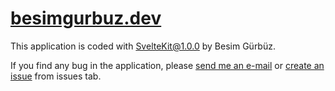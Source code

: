 # <a href="https://besimgurbuz.dev" target="_blank">besimgurbuz.dev</a>

This application is coded with <a href="https://kit.svelte.dev" target="_blank">SvelteKit@1.0.0</a> by Besim Gürbüz.

If you find any bug in the application, please <a href="mailto:contact@besimgurbuz.dev?subject=Bug Report for besimgurbuz.dev">send me an e-mail</a> or <a href="https://github.com/besimgurbuz/personal-website/issues/new" target="_blank">create an issue</a> from issues tab.
